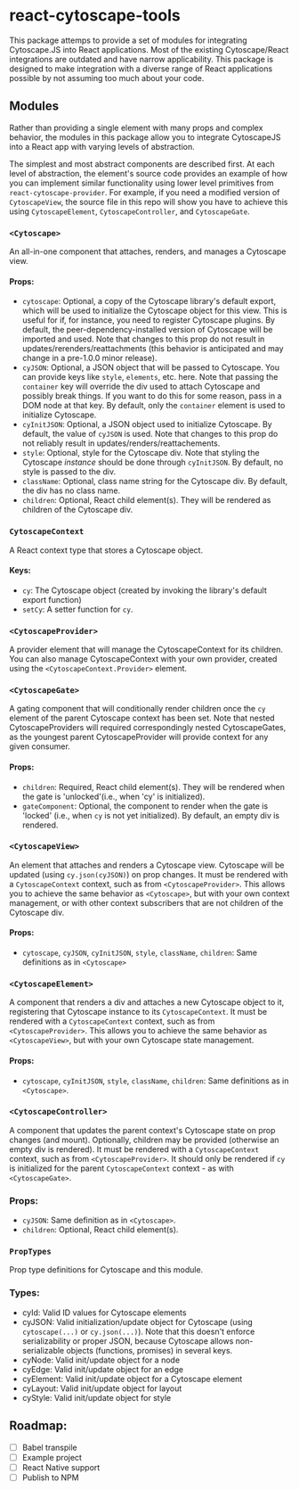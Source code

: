# react-cytoscape-tools

This package attemps to provide a set of modules for integrating Cytoscape.JS into React applications.
Most of the existing Cytoscape/React integrations are outdated and have narrow applicability.
This package is designed to make integration with a diverse range of React applications possible by not assuming too much about your code.

## Modules 

Rather than providing a single element with many props and complex behavior, 
the modules in this package allow you to integrate CytoscapeJS into a React app with varying levels of abstraction.

The simplest and most abstract components are described first.
At each level of abstraction,
the element's source code provides an example of how you can implement similar functionality using lower level primitives from
`react-cytoscape-provider`.
For example, if you need a modified version of `CytoscapeView`,
the source file in this repo will show you have to achieve this using `CytoscapeElement`, `CytoscapeController`, and `CytoscapeGate`.

### `<Cytoscape>`
An all-in-one component that attaches, renders, and manages a Cytoscape view.

#### Props:
- `cytoscape`: Optional, a copy of the Cytoscape library's default export,
  which will be used to initialize the Cytoscape object for this view.
  This is useful for if, for instance, you need to register Cytoscape plugins.
  By default, the peer-dependency-installed version of Cytoscape will be imported and used.
  Note that changes to this prop do not result in updates/rerenders/reattachments
  (this behavior is anticipated and may change in a pre-1.0.0 minor release).
- `cyJSON`: Optional, a JSON object that will be passed to Cytoscape.
  You can provide keys like `style`, `elements`, etc. here. 
  Note that passing the `container` key will override the div used to
  attach Cytoscape and possibly break things.
  If you want to do this for some reason, pass in a DOM node at that key.
  By default, only the `container` element is used to initialize Cytoscape.
- `cyInitJSON`: Optional, a JSON object used to initialize Cytoscape.
  By default, the value of `cyJSON` is used.
  Note that changes to this prop do not reliably result in updates/renders/reattachements.
- `style`: Optional, style for the Cytoscape div.
 Note that styling the Cytoscape *instance* should be done through `cyInitJSON`.
 By default, no style is passed to the div.
- `className`: Optional, class name string for the Cytoscape div.
 By default, the div has no class name.
- `children`: Optional, React child element(s).
 They will be rendered as children of the Cytoscape div.

### `CytoscapeContext`
A React context type that stores a Cytoscape object.

#### Keys:
- `cy`: The Cytoscape object (created by invoking the library's default export function)
- `setCy`: A setter function for `cy`.

### `<CytoscapeProvider>`
A provider element that will manage the CytoscapeContext for its children.
You can also manage CytoscapeContext with your own provider,
created using the `<CytoscapeContext.Provider>` element.

### `<CytoscapeGate>`
A gating component that will conditionally render children
once the `cy` element of the parent Cytoscape context has been set.
Note that nested CytoscapeProviders will required correspondingly nested CytoscapeGates,
as the youngest parent CytoscapeProvider will provide context for any given consumer.

#### Props:
- `children`: Required, React child element(s).
  They will be rendered when the gate is 'unlocked'(i.e., when 'cy' is initialized).
- `gateComponent`: Optional, the component to render when the gate is 'locked'
  (i.e., when `cy` is not yet initialized). By default, an empty div is rendered.

### `<CytoscapeView>`
An element that attaches and renders a Cytoscape view.
Cytoscape will be updated (using `cy.json(cyJSON)`) on prop changes.
It must be rendered with a `CytoscapeContext` context, such as from `<CytoscapeProvider>`.
This allows you to achieve the same behavior as `<Cytoscape>`,
but with your own context management,
or with other context subscribers that are not children of the Cytoscape div.

#### Props:
- `cytoscape`, `cyJSON`, `cyInitJSON`, `style`, `className`, `children`:
 Same definitions as in `<Cytoscape>`


### `<CytoscapeElement>`
A component that renders a div and attaches a new Cytoscape object to it,
registering that Cytoscape instance to its `CytoscapeContext`.
It must be rendered with a `CytoscapeContext` context, such as from `<CytoscapeProvider>`.
This allows you to achieve the same behavior as `<CytoscapeView>`,
but with your own Cytoscape state management.

#### Props:
- `cytoscape`, `cyInitJSON`, `style`, `className`, `children`:
 Same definitions as in `<Cytoscape>`.

### `<CytoscapeController>`
A component that updates the parent context's Cytoscape state on prop changes (and mount).
Optionally, children may be provided (otherwise an empty div is rendered).
It must be rendered with a `CytoscapeContext` context, such as from `<CytoscapeProvider>`.
It should only be rendered if `cy` is initialized for the parent `CytoscapeContext` context - as with `<CytoscapeGate>`.

### Props:
- `cyJSON`: Same definition as in `<Cytoscape>`.
- `children`: Optional, React child element(s). 

### `PropTypes`
Prop type definitions for Cytoscape and this module.

### Types:
- cyId: Valid ID values for Cytoscape elements
- cyJSON: Valid initialization/update object for Cytoscape
 (using `cytoscape(...)` or `cy.json(...)`).
 Note that this doesn't enforce serializability or proper JSON,
 because Cytoscape allows non-serializable objects (functions, promises) in several keys.
- cyNode: Valid init/update object for a node
- cyEdge: Valid init/update object for an edge
- cyElement: Valid init/update object for a Cytoscape element
- cyLayout: Valid init/update object for layout
- cyStyle: Valid init/update object for style

## Roadmap:

- [ ] Babel transpile
- [ ] Example project
- [ ] React Native support
- [ ] Publish to NPM

